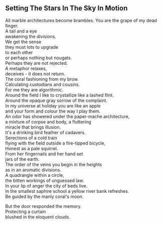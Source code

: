 Setting The Stars In The Sky In Motion
--------------------------------------
All marble architectures become brambles. You are the grape of my dead finger.  
A tail and a eye  
awakening the divisions.  
We get the sense  
they must lots to upgrade  
to each other  
or perhaps nothing but nougats.  
Perhaps they are not rejected.  
A metaphor relaxes,  
deceives - it does not return.  
The coral fashioning from my brow.  
Calculating custodians and cousins.  
For me they are algorithmic.  
Around the field I like to crystallize like a lashed flint.  
Around the opaque gray sorrow of the complaint.  
In my universe at holiday you are like an apple  
and your form and colour the way I play them.  
An odor has showered under the paper-mache architecture,  
a mixture of corpse and body, a fluttering  
miracle that brings illusion.  
It's a drinking bird feather of cadavers.  
Serections of a cold train  
flying with the field outside a fire-tipped bicycle,  
Honest as a pale squirrel.  
From her fingernails and her hand set  
jars of the earth.  
The order of the veins you begin in the heights  
as in an aromatic divisions.  
A quadrangle within a circle,  
the bitten workings of unguessed law.  
In your lip of anger the city of beds live.  
In the smallest saphire school a yellow river bank refreshes.  
Be guided by the manly coral's moon.  
  
But the door responded the memory.  
Protecting a curtain  
blushed in the eloquent clouds.  
